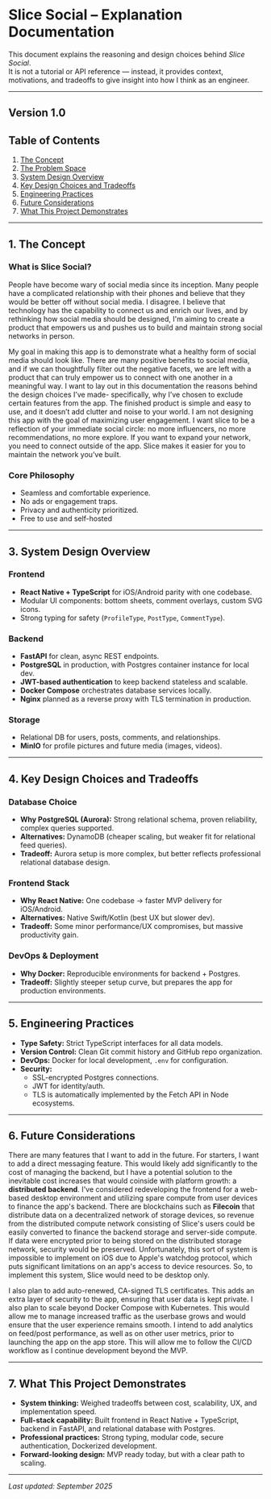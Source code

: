 
# Slice Social – Explanation Documentation

This document explains the reasoning and design choices behind *Slice Social*.  
It is not a tutorial or API reference — instead, it provides context, motivations, and tradeoffs to give insight into how I think as an engineer.

---
## Version 1.0

## Table of Contents
1. [The Concept](#1-the-concept)  
2. [The Problem Space](#2-the-problem-space)  
3. [System Design Overview](#3-system-design-overview)  
4. [Key Design Choices and Tradeoffs](#4-key-design-choices-and-tradeoffs)  
5. [Engineering Practices](#5-engineering-practices)  
6. [Future Considerations](#6-future-considerations)  
7. [What This Project Demonstrates](#7-what-this-project-demonstrates)  

---

## 1. The Concept

### What is Slice Social?

People have become wary of social media since its inception. Many people have a complicated relationship with their phones and believe that they would be better off without social media. I disagree. I believe that technology has the capability to connect us and enrich our lives, and by rethinking how social media should be designed, I'm aiming to create a product that empowers us and pushes us to build and maintain strong social networks in person.

My goal in making this app is to demonstrate what a healthy form of social media should look like. There are many positive benefits to social media, and if we can thoughtfully filter out the negative facets, we are left with a product that can truly empower us to connect with one another in a meaningful way. I want to lay out in this documentation the reasons behind the design choices I’ve made- specifically, why I’ve chosen to exclude certain features from the app. The finished product is simple and easy to use, and it doesn’t add clutter and noise to your world. I am not designing this app with the goal of maximizing user engagement. I want slice to be a reflection of your immediate social circle: no more influencers, no more recommendations, no more explore. If you want to expand your network, you need to connect outside of the app. Slice makes it easier for you to maintain the network you’ve built. 

### Core Philosophy
  - Seamless and comfortable experience.  
  - No ads or engagement traps. 
  - Privacy and authenticity prioritized.
  - Free to use and self-hosted

---

## 3. System Design Overview

### Frontend 
  - **React Native + TypeScript** for iOS/Android parity with one codebase.  
  - Modular UI components: bottom sheets, comment overlays, custom SVG icons.  
  - Strong typing for safety (`ProfileType`, `PostType`, `CommentType`).  

### Backend 
  - **FastAPI** for clean, async REST endpoints.  
  - **PostgreSQL** in production, with Postgres container instance for local dev.  
  - **JWT-based authentication** to keep backend stateless and scalable.
  - **Docker Compose** orchestrates database services locally.
  - **Nginx** planned as a reverse proxy with TLS termination in production. 

### Storage  
  - Relational DB for users, posts, comments, and relationships.  
  - **MinIO** for profile pictures and future media (images, videos).  

---

## 4. Key Design Choices and Tradeoffs

### Database Choice
- **Why PostgreSQL (Aurora):** Strong relational schema, proven reliability, complex queries supported.  
- **Alternatives:** DynamoDB (cheaper scaling, but weaker fit for relational feed queries).  
- **Tradeoff:** Aurora setup is more complex, but better reflects professional relational database design.  

### Frontend Stack
- **Why React Native:** One codebase → faster MVP delivery for iOS/Android.  
- **Alternatives:** Native Swift/Kotlin (best UX but slower dev).  
- **Tradeoff:** Some minor performance/UX compromises, but massive productivity gain.  

### DevOps & Deployment
- **Why Docker:** Reproducible environments for backend + Postgres. 
- **Tradeoff:** Slightly steeper setup curve, but prepares the app for production environments.  

---

## 5. Engineering Practices

- **Type Safety:** Strict TypeScript interfaces for all data models.  
- **Version Control:** Clean Git commit history and GitHub repo organization.  
- **DevOps:** Docker for local development, `.env` for configuration.
- **Security:**  
  - SSL-encrypted Postgres connections.  
  - JWT for identity/auth.
  - TLS is automatically implemented by the Fetch API in Node ecosystems.

---

## 6. Future Considerations

There are many features that I want to add in the future. For starters, I want to add a direct messaging feature. This would likely add significantly to the cost of managing the backend, but I have a potential solution to the inevitable cost increases that would coinside with platform growth: a **distributed backend**. I've considered redeveloping the frontend for a web-based desktop environment and utilizing spare compute from user devices to finance the app's backend. There are blockchains such as **Filecoin** that distribute data on a decentralized network of storage devices, so revenue from the distributed compute network consisting of Slice's users could be easily converted to finance the backend storage and server-side compute. If data were encrypted prior to being stored on the distributed storage network, security would be preserved. Unfortunately, this sort of system is impossible to implement on iOS due to Apple's watchdog protocol, which puts significant limitations on an app's access to device resources. So, to implement this system, Slice would need to be desktop only.

I also plan to add auto-renewed, CA-signed TLS certificates. This adds an extra layer of security to the app, ensuring that user data is kept private. I also plan to scale beyond Docker Compose with Kubernetes. This would allow me to manage increased traffic as the userbase grows and would ensure that the user experience remains smooth. I intend to add analytics on feed/post performance, as well as on other user metrics, prior to launching the app on the app store. This will allow me to follow the CI/CD workflow as I continue development beyond the MVP.

---

## 7. What This Project Demonstrates

- **System thinking:** Weighed tradeoffs between cost, scalability, UX, and implementation speed.  
- **Full-stack capability:** Built frontend in React Native + TypeScript, backend in FastAPI, and relational database with Postgres.  
- **Professional practices:** Strong typing, modular code, secure authentication, Dockerized development.  
- **Forward-looking design:** MVP ready today, but with a clear path to scaling.

---

*Last updated: September 2025*